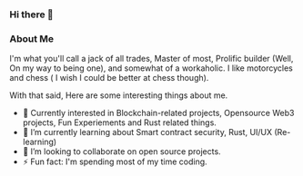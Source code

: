### Hi there 👋

### About Me
I'm what you'll call a jack of all trades, Master of most, Prolific builder (Well, On my way to being one), and somewhat of a workaholic. I like motorcycles and chess ( I wish I could be better at chess though).

With that said, Here are some interesting things about me.
- 🔭 Currently interested in Blockchain-related projects, Opensource Web3 projects, Fun Experiements and Rust related things.
- 🌱 I’m currently learning about Smart contract security, Rust, UI/UX (Re-learning)
- 👯 I’m looking to collaborate on open source projects.
- ⚡ Fun fact: I'm spending most of my time coding.

<!--
**Mozartted/Mozartted** is a ✨ _special_ ✨ repository because its `README.md` (this file) appears on your GitHub profile.

Here are some ideas to get you started:

- 🔭 I’m currently working on ...
- 🌱 I’m currently learning ...
- 👯 I’m looking to collaborate on ...
- 🤔 I’m looking for help with ...
- 💬 Ask me about ...
- 📫 How to reach me: ...
- 😄 Pronouns: ...
- ⚡ Fun fact: ...
-->
